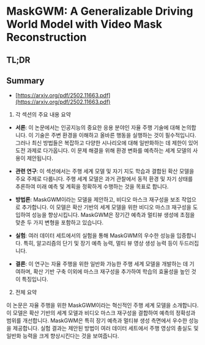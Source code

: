 # MaskGWM: A Generalizable Driving World Model with Video Mask Reconstruction
## TL;DR
## Summary
- [https://arxiv.org/pdf/2502.11663.pdf](https://arxiv.org/pdf/2502.11663.pdf)

1. 각 섹션의 주요 내용 요약

- **서론**: 이 논문에서는 인공지능의 중요한 응용 분야인 자율 주행 기술에 대해 논의합니다. 이 기술은 주변 환경을 이해하고 올바른 행동을 실행하는 것이 필수적입니다. 그러나 최신 방법들은 복잡하고 다양한 시나리오에 대해 일반화하는 데 제한이 있어 도전 과제로 다가옵니다. 이 문제 해결을 위해 환경 변화를 예측하는 세계 모델의 사용이 제안됩니다.

- **관련 연구**: 이 섹션에서는 주행 세계 모델 및 자기 지도 학습과 결합된 확산 모델을 주요 주제로 다룹니다. 주행 세계 모델은 과거 관찰에서 동적 환경 및 자기 상태를 추론하여 미래 예측 및 계획을 정확하게 수행하는 것을 목표로 합니다.

- **방법론**: MaskGWM이라는 모델을 제안하고, 비디오 마스크 재구성을 보조 작업으로 추가합니다. 이 모델은 확산 기반의 세계 모델을 위한 비디오 마스크 재구성을 도입하여 성능을 향상시킵니다. MaskGWM은 장기간 예측과 멀티뷰 생성에 초점을 맞춘 두 가지 변형을 포함하고 있습니다.

- **실험**: 여러 데이터 세트에서의 실험을 통해 MaskGWM의 우수한 성능을 입증합니다. 특히, 알고리즘의 단기 및 장기 예측 능력, 멀티 뷰 영상 생성 능력 등이 두드러집니다.

- **결론**: 이 연구는 자율 주행을 위한 일반화 가능한 주행 세계 모델을 개발하는 데 기여하며, 확산 기반 구축 이외에 마스크 재구성을 추가하여 학습의 효율성을 높인 것이 특징입니다.

2. 전체 요약

이 논문은 자율 주행을 위한 MaskGWM이라는 혁신적인 주행 세계 모델을 소개합니다. 이 모델은 확산 기반의 세계 모델과 비디오 마스크 재구성을 결합하여 예측의 정확성과 범위를 개선합니다. MaskGWM은 특히 장기 예측과 멀티뷰 생성 측면에서 우수한 성능을 제공합니다. 실험 결과는 제안된 방법이 여러 데이터 세트에서 주행 영상의 충실도 및 일반화 능력을 크게 향상시킨다는 것을 보여줍니다.